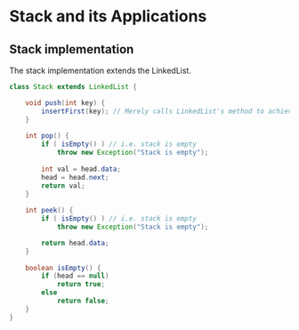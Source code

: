 # Stack and its Applications

## Stack implementation

The stack implementation extends the LinkedList.

``` java
class Stack extends LinkedList {

    void push(int key) {
        insertFirst(key); // Merely calls LinkedList's method to achieve it
    }
    
    int pop() {
        if ( isEmpty() ) // i.e. stack is empty
            throw new Exception("Stack is empty");
            
        int val = head.data;
        head = head.next;
        return val;
    }
    
    int peek() {
        if ( isEmpty() ) // i.e. stack is empty
            throw new Exception("Stack is empty");

        return head.data;
    }
    
    boolean isEmpty() {
        if (head == null)
            return true;
        else
            return false;
    }
}
```
